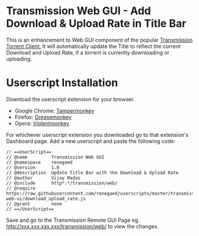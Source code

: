 # Transmission Web GUI - Add Download & Upload Rate in Title Bar

This is an enhancement to Web GUI component of the popular [Transmission Torrent Client.](http://www.transmissionbt.com/) It will automatically update the Title to reflect the current Download and Upload Rate, if a torrent is currently downloading or uploading.

# Userscript Installation

Download the userscript extension for your browser.

 - Google Chrome: [Tampermonkey](https://chrome.google.com/webstore/detail/tampermonkey/dhdgffkkebhmkfjojejmpbldmpobfkfo?hl=en)
 - Firefox: [Greasemonkey](https://addons.mozilla.org/en-us/firefox/addon/greasemonkey/)
 - Opera: [Violentmonkey](https://addons.opera.com/en/extensions/details/violent-monkey/)

For whichever userscript extension you downloaded go to that extension's Dashboard page. Add a new userscript and paste the following code:

    // ==UserScript==
    // @name         Transmission Web GUI
    // @namespace    renegaed
    // @version      1.0
    // @description  Update Title Bar with the Download & Upload Rate
    // @author       Vijay Madas
    // @include      http*:*/transmission/web/
    // @require      https://raw.githubusercontent.com/renegaed/userscripts/master/transmission-web-ui/download_upload_rate.js
    // @grant        none
    // ==/UserScript==

Save and go to the Transmission Remote GUI Page eg. http://xxx.xxx.xxx.xxx/transmission/web/ to view the changes.